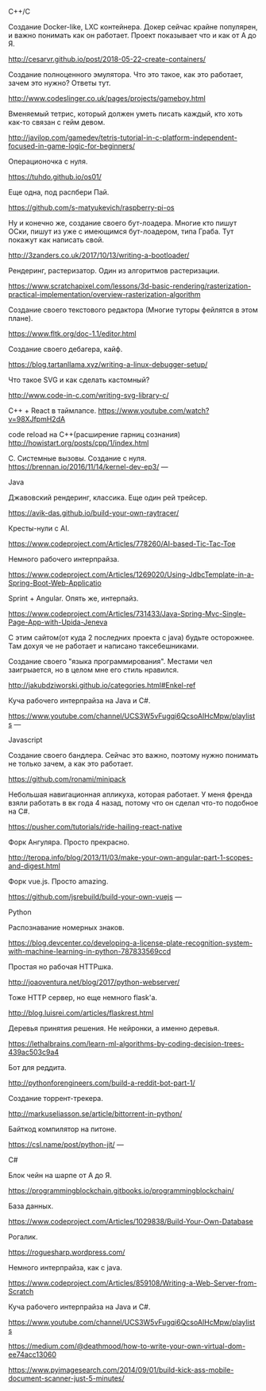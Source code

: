 C++/С

Создание Docker-like, LXC контейнера. Докер сейчас крайне популярен, и важно понимать как он работает. Проект показывает что и как от А до Я.

http://cesarvr.github.io/post/2018-05-22-create-containers/

Создание полноценного эмулятора. Что это такое, как это работает, зачем это нужно? Ответы тут.

http://www.codeslinger.co.uk/pages/projects/gameboy.html

Вменяемый тетрис, который должен уметь писать каждый, кто хоть как-то связан с гейм девом.

http://javilop.com/gamedev/tetris-tutorial-in-c-platform-independent-focused-in-game-logic-for-beginners/

Операционочка с нуля.

https://tuhdo.github.io/os01/

Еще одна, под распбери Пай.

https://github.com/s-matyukevich/raspberry-pi-os

Ну и конечно же, создание своего бут-лоадера. Многие кто пишут ОСки, пишут из уже с имеющимся бут-лоадером, типа Граба. Тут покажут как написать свой.

http://3zanders.co.uk/2017/10/13/writing-a-bootloader/

Рендеринг, растеризатор. Один из алгоритмов растеризации. 

https://www.scratchapixel.com/lessons/3d-basic-rendering/rasterization-practical-implementation/overview-rasterization-algorithm

Создание своего текстового редактора (Многие туторы фейлятся в этом плане).

https://www.fltk.org/doc-1.1/editor.html

Создание своего дебагера, кайф.

https://blog.tartanllama.xyz/writing-a-linux-debugger-setup/

Что такое SVG и как сделать кастомный?

http://www.code-in-c.com/writing-svg-library-c/

С++ + React в таймлапсе.
https://www.youtube.com/watch?v=98XJfpmH2dA

code reload на С++(расширение гарниц сознания)
http://howistart.org/posts/cpp/1/index.html

С. Системные вызовы. Создание с нуля.
https://brennan.io/2016/11/14/kernel-dev-ep3/
—

Java

Джавовский рендеринг, классика. Еще один рей трейсер.

https://avik-das.github.io/build-your-own-raytracer/

Кресты-нули с AI.

https://www.codeproject.com/Articles/778260/AI-based-Tic-Tac-Toe

Немного рабочего интерпрайза.

https://www.codeproject.com/Articles/1269020/Using-JdbcTemplate-in-a-Spring-Boot-Web-Applicatio

Sprint + Angular. Опять же, интерпайз.

https://www.codeproject.com/Articles/731433/Java-Spring-Mvc-Single-Page-App-with-Upida-Jeneva

С этим сайтом(от куда 2 последних проекта с java) будьте осторожнее. Там дохуя че не работает и написано таксебешниками.

Создание своего "языка программирования". Местами чел заигрыается, но в целом мне его стиль нравился.

http://jakubdziworski.github.io/categories.html#Enkel-ref

Куча рабочего интерпрайза на Java и C#.

https://www.youtube.com/channel/UCS3W5vFugqi6QcsoAIHcMpw/playlists
—

Javascript

Создание своего бандлера. Сейчас это важно, поэтому нужно понимать не только зачем, а как это работает.

https://github.com/ronami/minipack

Небольшая навигационная апликуха, которая работает. У меня френда взяли работать в вк года 4 назад, потому что он сделал что-то подобное на C#.

https://pusher.com/tutorials/ride-hailing-react-native

Форк Ангуляра. Просто прекрасно.

http://teropa.info/blog/2013/11/03/make-your-own-angular-part-1-scopes-and-digest.html

Форк vue.js. Просто amazing.

https://github.com/jsrebuild/build-your-own-vuejs
—

Python

Распознавание номерных знаков.

https://blog.devcenter.co/developing-a-license-plate-recognition-system-with-machine-learning-in-python-787833569ccd

Простая но рабочая HTTPшка.

http://joaoventura.net/blog/2017/python-webserver/

Тоже HTTP сервер, но еще немного flask'а.

http://blog.luisrei.com/articles/flaskrest.html

Деревья принятия решения. Не нейронки, а именно деревья.

https://lethalbrains.com/learn-ml-algorithms-by-coding-decision-trees-439ac503c9a4

Бот для реддита.

http://pythonforengineers.com/build-a-reddit-bot-part-1/

Создание торрент-трекера.

http://markuseliasson.se/article/bittorrent-in-python/

Байткод компилятор на питоне.

https://csl.name/post/python-jit/
—

C#

Блок чейн на шарпе от А до Я.

https://programmingblockchain.gitbooks.io/programmingblockchain/

База данных.

https://www.codeproject.com/Articles/1029838/Build-Your-Own-Database

Рогалик.

https://roguesharp.wordpress.com/

Немного интерпрайза, как с java.

https://www.codeproject.com/Articles/859108/Writing-a-Web-Server-from-Scratch

Куча рабочего интерпрайза на Java и C#.

https://www.youtube.com/channel/UCS3W5vFugqi6QcsoAIHcMpw/playlists

https://medium.com/@deathmood/how-to-write-your-own-virtual-dom-ee74acc13060 

 https://www.pyimagesearch.com/2014/09/01/build-kick-ass-mobile-document-scanner-just-5-minutes/
